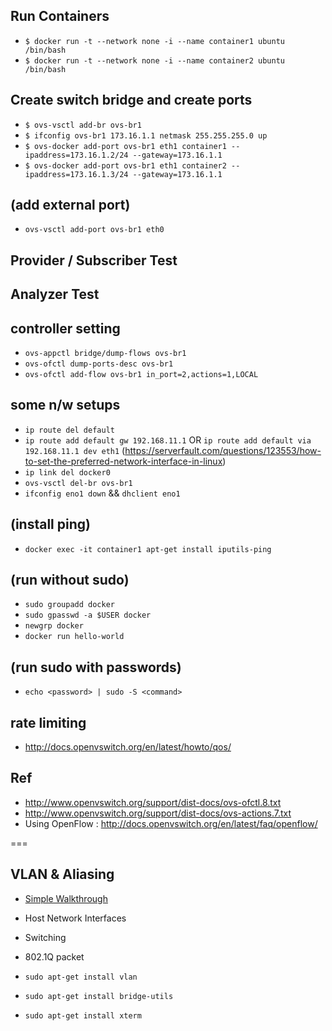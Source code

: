 ## Run Containers
 * `$ docker run -t --network none -i --name container1 ubuntu /bin/bash`
 * `$ docker run -t --network none -i --name container2 ubuntu /bin/bash`

## Create switch bridge and create ports
* `$ ovs-vsctl add-br ovs-br1`
* `$ ifconfig ovs-br1 173.16.1.1 netmask 255.255.255.0 up`
* `$ ovs-docker add-port ovs-br1 eth1 container1 --ipaddress=173.16.1.2/24 --gateway=173.16.1.1`
* `$ ovs-docker add-port ovs-br1 eth1 container2 --ipaddress=173.16.1.3/24 --gateway=173.16.1.1`

## (add external port)
* `ovs-vsctl add-port ovs-br1 eth0`

## Provider / Subscriber Test

## Analyzer Test

## controller setting
* `ovs-appctl bridge/dump-flows ovs-br1`
* `ovs-ofctl dump-ports-desc ovs-br1`
* `ovs-ofctl add-flow ovs-br1 in_port=2,actions=1,LOCAL`

## some n/w setups
* `ip route del default`
* `ip route add default gw 192.168.11.1` OR `ip route add default via 192.168.11.1 dev eth1` (https://serverfault.com/questions/123553/how-to-set-the-preferred-network-interface-in-linux)
* `ip link del docker0`
* `ovs-vsctl del-br ovs-br1`
* `ifconfig eno1 down` && `dhclient eno1`

## (install ping)
* `docker exec -it container1 apt-get install iputils-ping`

## (run without sudo)
* `sudo groupadd docker`
* `sudo gpasswd -a $USER docker`
* `newgrp docker`
* `docker run hello-world`

## (run sudo with passwords)
* `echo <password> | sudo -S <command>`

## rate limiting
* http://docs.openvswitch.org/en/latest/howto/qos/

## Ref
* http://www.openvswitch.org/support/dist-docs/ovs-ofctl.8.txt
* http://www.openvswitch.org/support/dist-docs/ovs-actions.7.txt
* Using OpenFlow : http://docs.openvswitch.org/en/latest/faq/openflow/


===

## VLAN & Aliasing
* [Simple Walkthrough](walkthroughs/VLANTest.md)
* Host Network Interfaces
* Switching
* 802.1Q packet

* `sudo apt-get install vlan`
* `sudo apt-get install bridge-utils`
* `sudo apt-get install xterm`
